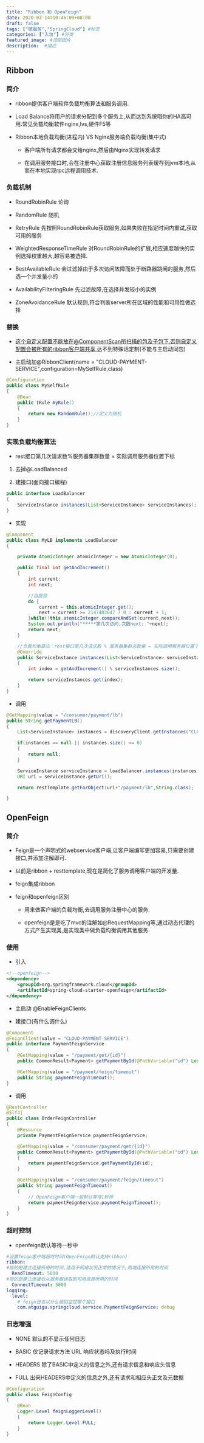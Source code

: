 ```yaml
---
title: "Ribbon 和 OpenFeign"
date: 2020-03-14T10:46:09+08:00
draft: false
tags: ["微服务","SpringCloud"] #标签
categories: ["入坟"] #分类
featured_image: #顶部图片
description:  #描述
---
```


## Ribbon

### 简介

- ribbon提供客户端软件负载均衡算法和服务调用.

- Load Balance将用户的请求分配到多个服务上,从而达到系统哦你的HA高可用.常见负载均衡软件nginx,lvs,硬件F5等

- Ribbon本地负载均衡(进程内) VS Nginx服务端负载均衡(集中式)

  - 客户端所有请求都会交给nginx,然后由Nginx实现转发请求

  - 在调用服务接口时,会在注册中心获取注册信息服务列表缓存到jvm本地,从而在本地实现rpc远程调用技术.

### 负载机制

- RoundRobinRule 论询

- RandomRule 随机

- RetryRule 先按照RoundRobinRule获取服务,如果失败在指定时间内重试,获取可用的服务

- WeightedResponseTimeRule 对RoundRobinRule的扩展,相应速度越快的实例选择权重越大,越容易被选择.

- BestAvailableRule 会过滤掉由于多次访问故障而处于断路器跳闸的服务,然后选一个并发量小的

- AvailabilityFilteringRule 先过滤故障,在选择并发较小的实例

- ZoneAvoidanceRule 默认规则,符合判断server所在区域的性能和可用性做选择

### 替换

- 这个自定义配置不能放在@ComponentScan所扫描的包及子包下.否则自定义配置会被所有的ribbon客户端共享,达不到特殊话定制(不能与主启动同包)

- 主启动加@RibbonClient(name = "CLOUD-PAYMENT-SERVICE",configuration=MySelfRule.class)

```java
@Configuration
public class MySelfRule
{
    @Bean
    public IRule myRule()
    {
        return new RandomRule();//定义为随机
    }
}
```

### 实现负载均衡算法

- rest接口第几次请求数%服务器集群数量 = 实际调用服务器位置下标

1. 去掉@LoadBalanced

2. 建接口(面向接口编程)

```java
public interface LoadBalancer
{
    ServiceInstance instances(List<ServiceInstance> serviceInstances);
}
```

- 实现

```java
@Component
public class MyLB implements LoadBalancer
{

    private AtomicInteger atomicInteger = new AtomicInteger(0);

    public final int getAndIncrement()
    {
        int current;
        int next;

        //自旋锁
        do {
            current = this.atomicInteger.get();
            next = current >= 2147483647 ? 0 : current + 1;
        }while(!this.atomicInteger.compareAndSet(current,next));
        System.out.println("*****第几次访问,次数next: "+next);
        return next;
    }

    //负载均衡算法：rest接口第几次请求数 % 服务器集群总数量 = 实际调用服务器位置下标  ,每次服务重启动后rest接口计数从1开始.
    @Override
    public ServiceInstance instances(List<ServiceInstance> serviceInstances)
    {
        int index = getAndIncrement() % serviceInstances.size();

        return serviceInstances.get(index);
    }
}

```

- 调用

```java
@GetMapping(value = "/consumer/payment/lb")
public String getPaymentLB()
{
    List<ServiceInstance> instances = discoveryClient.getInstances("CLOUD-PAYMENT-SERVICE");

    if(instances == null || instances.size() <= 0)
    {
        return null;
    }

    ServiceInstance serviceInstance = loadBalancer.instances(instances);
    URI uri = serviceInstance.getUri();

    return restTemplate.getForObject(uri+"/payment/lb",String.class);

}
```

## OpenFeign

### 简介

- Feign是一个声明式的webservice客户端,让客户端编写更加容易,只需要创建接口,并添加注解即可.

- 以前是ribbon + resttemplate,现在是简化了服务调用客户端的开发量.

- feign集成ribbon

- feign和openfeign区别

  - 用来做客户端的负载均衡,去调用服务注册中心的服务.

  - openfeign是是吃了mvc的注解如@RequestMapping等,通过动态代理的方式产生实现类,是实现类中做负载均衡调用其他服务.

### 使用

- 引入

```xml
<!--openfeign-->
<dependency>
    <groupId>org.springframework.cloud</groupId>
    <artifactId>spring-cloud-starter-openfeign</artifactId>
</dependency>
```

- 主启动 @EnableFeignClients

- 建接口(有什么调什么)

```java
@Component
@FeignClient(value = "CLOUD-PAYMENT-SERVICE")
public interface PaymentFeignService
{
    @GetMapping(value = "/payment/get/{id}")
    public CommonResult<Payment> getPaymentById(@PathVariable("id") Long id);

    @GetMapping(value = "/payment/feign/timeout")
    public String paymentFeignTimeout();
}
```

- 调用

```java
@RestController
@Slf4j
public class OrderFeignController
{
    @Resource
    private PaymentFeignService paymentFeignService;

    @GetMapping(value = "/consumer/payment/get/{id}")
    public CommonResult<Payment> getPaymentById(@PathVariable("id") Long id)
    {
        return paymentFeignService.getPaymentById(id);
    }

    @GetMapping(value = "/consumer/payment/feign/timeout")
    public String paymentFeignTimeout()
    {
        // OpenFeign客户端一般默认等待1秒钟
        return paymentFeignService.paymentFeignTimeout();
    }
}
```

### 超时控制

- openfeign默认等待一秒中

```yml
#设置feign客户端超时时间(OpenFeign默认支持ribbon)
ribbon:
#指的是建立连接所用的时间,适用于网络状况正常的情况下,两端连接所用的时间
  ReadTimeout: 5000
#指的是建立连接后从服务器读取到可用资源所用的时间
  ConnectTimeout: 5000
logging:
  level:
    # feign日志以什么级别监控哪个接口
    com.atguigu.springcloud.service.PaymentFeignService: debug
```

### 日志增强

- NONE 默认的不显示任何日志

- BASIC 仅记录请求方法 URL 响应状态吗及执行时间

- HEADERS 除了BASIC中定义的信息之外,还有请求信息和响应头信息

- FULL 出来HEADERS中定义的信息之外,还有请求和相应头正文及元数据

```java
@Configuration
public class FeignConfig
{
    @Bean
    Logger.Level feignLoggerLevel()
    {
        return Logger.Level.FULL;
    }
}
```
